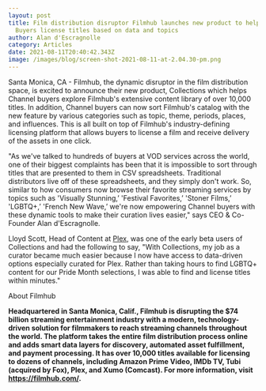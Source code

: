 ```yaml
---
layout: post
title: Film distribution disruptor Filmhub launches new product to help Channel
  Buyers license titles based on data and topics
author: Alan d'Escragnolle
category: Articles
date: 2021-08-11T20:40:42.343Z
image: /images/blog/screen-shot-2021-08-11-at-2.04.30-pm.png
---
```

Santa Monica, CA - Filmhub, the dynamic disruptor in the film distribution space, is excited to announce their new product, Collections which helps Channel buyers explore Filmhub's extensive content library of over 10,000 titles. In addition, Channel buyers can now sort Filmhub's catalog with the new feature by various categories such as topic, theme, periods, places, and influences. This is all built on top of Filmhub's industry-defining licensing platform that allows buyers to license a film and receive delivery of the assets in one click.

"As we've talked to hundreds of buyers at VOD services across the world, one of their biggest complaints has been that it is impossible to sort through titles that are presented to them in CSV spreadsheets. Traditional distributors live off of these spreadsheets, and they simply don't work. So, similar to how consumers now browse their favorite streaming services by topics such as 'Visually Stunning,’ 'Festival Favorites,’ 'Stoner Films,’ 'LGBTQ+,’ 'French New Wave,’ we're now empowering Channel buyers with these dynamic tools to make their curation lives easier," says CEO & Co-Founder Alan d'Escragnolle.

Lloyd Scott, Head of Content at [Plex](https://www.plex.tv/), was one of the early beta users of Collections and had the following to say, "With Collections, my job as a curator became much easier because I now have access to data-driven options especially curated for Plex. Rather than taking hours to find LGBTQ+ content for our Pride Month selections, I was able to find and license titles within minutes."

About Filmhub

**Headquartered in Santa Monica, Calif., Filmhub is disrupting the $74 billion streaming entertainment industry with a modern, technology-driven solution for filmmakers to reach streaming channels throughout the world. The platform takes the entire film distribution process online and adds smart data layers for discovery, automated asset fulfillment, and payment processing. It has over 10,000 titles available for licensing to dozens of channels, including Amazon Prime Video, IMDb TV, Tubi (acquired by Fox), Plex, and Xumo (Comcast). For more information, visit <https://filmhub.com/>.**